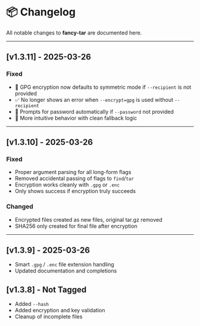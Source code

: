 # 📦 Changelog

All notable changes to **fancy-tar** are documented here.

---

## [v1.3.11] - 2025-03-26

### Fixed
- 🔐 GPG encryption now defaults to symmetric mode if `--recipient` is not provided
- ✅ No longer shows an error when `--encrypt=gpg` is used without `--recipient`
- 🔑 Prompts for password automatically if `--password` not provided
- 🧠 More intuitive behavior with clean fallback logic

---

## [v1.3.10] - 2025-03-26

### Fixed
- Proper argument parsing for all long-form flags
- Removed accidental passing of flags to `find`/`tar`
- Encryption works cleanly with `.gpg` or `.enc`
- Only shows success if encryption truly succeeds

### Changed
- Encrypted files created as new files, original tar.gz removed
- SHA256 only created for final file after encryption

---

## [v1.3.9] - 2025-03-26

- Smart `.gpg` / `.enc` file extension handling
- Updated documentation and completions

## [v1.3.8] - Not Tagged

- Added `--hash`
- Added encryption and key validation
- Cleanup of incomplete files
